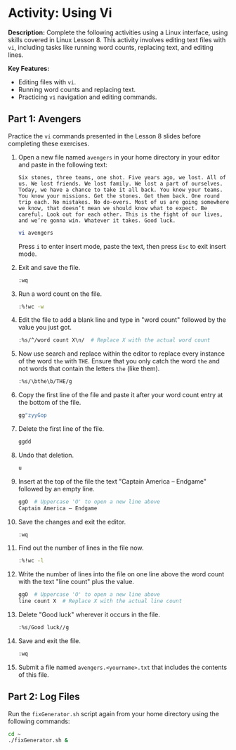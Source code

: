# Activity: Using Vi

**Description:**
Complete the following activities using a Linux interface, using skills covered in Linux Lesson 8. This activity involves editing text files with `vi`, including tasks like running word counts, replacing text, and editing lines.

**Key Features:**
- Editing files with `vi`.
- Running word counts and replacing text.
- Practicing `vi` navigation and editing commands.

## Part 1: Avengers

Practice the `vi` commands presented in the Lesson 8 slides before completing these exercises.

1. Open a new file named `avengers` in your home directory in your editor and paste in the following text:
    ```
    Six stones, three teams, one shot. Five years ago, we lost. All of us. We lost friends. We lost family. We lost a part of ourselves. Today, we have a chance to take it all back. You know your teams. You know your missions. Get the stones. Get them back. One round trip each. No mistakes. No do-overs. Most of us are going somewhere we know, that doesn’t mean we should know what to expect. Be careful. Look out for each other. This is the fight of our lives, and we’re gonna win. Whatever it takes. Good luck.
    ```

    ```sh
    vi avengers
    ```
    Press `i` to enter insert mode, paste the text, then press `Esc` to exit insert mode.

2. Exit and save the file.
    ```sh
    :wq
    ```

3. Run a word count on the file.
    ```sh
    :%!wc -w
    ```

4. Edit the file to add a blank line and type in "word count" followed by the value you just got.
    ```sh
    :%s/^/word count X\n/  # Replace X with the actual word count
    ```

5. Now use search and replace within the editor to replace every instance of the word `the` with `THE`. Ensure that you only catch the word `the` and not words that contain the letters `the` (like them).
    ```sh
    :%s/\bthe\b/THE/g
    ```

6. Copy the first line of the file and paste it after your word count entry at the bottom of the file.
    ```sh
    gg"zyyGop
    ```

7. Delete the first line of the file.
    ```sh
    ggdd
    ```

8. Undo that deletion.
    ```sh
    u
    ```

9. Insert at the top of the file the text "Captain America – Endgame" followed by an empty line.
    ```sh
    ggO  # Uppercase 'O' to open a new line above
    Captain America – Endgame
    ```

10. Save the changes and exit the editor.
    ```sh
    :wq
    ```

11. Find out the number of lines in the file now.
    ```sh
    :%!wc -l
    ```

12. Write the number of lines into the file on one line above the word count with the text "line count" plus the value.
    ```sh
    ggO  # Uppercase 'O' to open a new line above
    line count X  # Replace X with the actual line count
    ```

13. Delete "Good luck" wherever it occurs in the file.
    ```sh
    :%s/Good luck//g
    ```

14. Save and exit the file.
    ```sh
    :wq
    ```

15. Submit a file named `avengers.<yourname>.txt` that includes the contents of this file.

## Part 2: Log Files

Run the `fixGenerator.sh` script again from your home directory using the following commands:

```sh
cd ~
./fixGenerator.sh &
